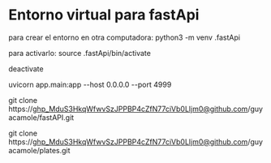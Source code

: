 # Entorno virtual para fastApi
para crear el entorno en otra computadora:
python3 -m venv .fastApi

para activarlo:
source .fastApi/bin/activate

deactivate

uvicorn app.main:app --host 0.0.0.0 --port 4999


git clone https://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@github.com/guyacamole/fastAPI.git


git clone https://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@github.com/guyacamole/plates.git